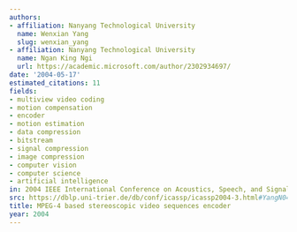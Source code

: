 ```yaml
---
authors:
- affiliation: Nanyang Technological University
  name: Wenxian Yang
  slug: wenxian_yang
- affiliation: Nanyang Technological University
  name: Ngan King Ngi
  url: https://academic.microsoft.com/author/2302934697/
date: '2004-05-17'
estimated_citations: 11
fields:
- multiview video coding
- motion compensation
- encoder
- motion estimation
- data compression
- bitstream
- signal compression
- image compression
- computer vision
- computer science
- artificial intelligence
in: 2004 IEEE International Conference on Acoustics, Speech, and Signal Processing
src: https://dblp.uni-trier.de/db/conf/icassp/icassp2004-3.html#YangN04
title: MPEG-4 based stereoscopic video sequences encoder
year: 2004
---
```

